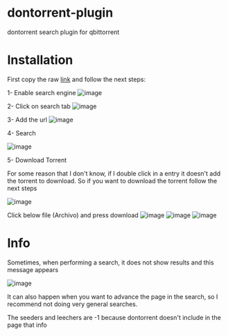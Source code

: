 # dontorrent-plugin
dontorrent search plugin for qbittorrent

# Installation

First copy the raw [link](https://raw.githubusercontent.com/<your_Github_username>/<your_repository_name>/<branch_name>/<file_name>.<extension_name>) and follow the next steps:

1- Enable search engine
![image](https://github.com/dangar16/dontorrent-plugin/assets/95357264/d0a2cb24-7ce4-44a0-b0f0-a642fe01e02e)

2- Click on search tab
![image](https://github.com/dangar16/dontorrent-plugin/assets/95357264/43468e5e-259c-44ec-bdbb-f9a52d3542cc)

3- Add the url
![image](https://github.com/dangar16/dontorrent-plugin/assets/95357264/0036a8e0-e695-4fd5-8120-94b413f4ba06)

4- Search

![image](https://github.com/dangar16/dontorrent-plugin/assets/95357264/268dd9a6-8e34-4a0f-bb9f-172c76effc13)

5- Download Torrent

For some reason that I don't know, if I double click in a entry it doesn't add the torrent to download. So if you want to download the torrent follow the next steps

![image](https://github.com/dangar16/dontorrent-plugin/assets/95357264/6d95d566-1be9-41f9-887b-041a6fdad71a)

Click below file (Archivo) and press download
![image](https://github.com/dangar16/dontorrent-plugin/assets/95357264/68f2d405-66b1-48c7-8a63-40138c46f86e)
![image](https://github.com/dangar16/dontorrent-plugin/assets/95357264/334558c2-9771-40fb-9b65-88f815162e52)
![image](https://github.com/dangar16/dontorrent-plugin/assets/95357264/bafa8f74-967e-4a42-8287-d1d3dad73b90)


# Info

Sometimes, when performing a search, it does not show results and this message appears

![image](https://github.com/dangar16/dontorrent-plugin/assets/95357264/ac4adcb8-c3ed-413d-a8aa-d84b49a171df)

It can also happen when you want to advance the page in the search, so I recommend not doing very general searches.

The seeders and leechers are -1 because dontorrent doesn't include in the page that info

